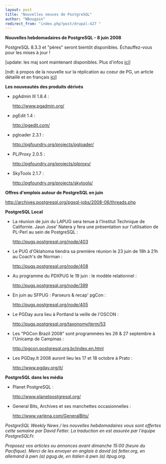 ```yaml
---
layout: post
title: "Nouvelles neuves de PostgreSQL"
author: "NBougain"
redirect_from: "index.php?post/drupal-427 "
---
```



<p><strong>Nouvelles hebdomadaires de PostgreSQL - 8 juin 2008</strong></p>

<p>PostgreSQL 8.3.3 et "pères" seront bientôt disponibles. Échauffez-vous pour les mises à jour&nbsp;!

[update: les maj sont maintenant disponibles. Plus d'infos <a href="http://www.postgresqlfr.org/?q=node/1659">ici</a>]</p>

<p>[ndt: à propos de la nouvelle sur la réplication au coeur de PG, un article détaillé et en français <a href="http://blog.guillaume.lelarge.info/index.php/post/2008/06/07/Une-replication-au-coeur-de-PostgreSQL">ici</a>]</p>

<!--more-->


<strong>Les nouveautés des produits dérivés</strong>

<ul>

<li>pgAdmin III 1.8.4&nbsp;:

<a target="_blank" href="http://www.pgadmin.org/">http://www.pgadmin.org/</a></li>

<li>pgEdit 1.4&nbsp;:

<a target="_blank" href="http://pgedit.com/">http://pgedit.com/</a></li>

<li>pgloader 2.3.1&nbsp;:

<a target="_blank" href="http://pgfoundry.org/projects/pgloader/">http://pgfoundry.org/projects/pgloader/</a></li>

<li>PL/Proxy 2.0.5&nbsp;:

<a target="_blank" href="http://pgfoundry.org/projects/plproxy/">http://pgfoundry.org/projects/plproxy/</a></li>

<li>SkyTools 2.1.7&nbsp;:

<a target="_blank" href="http://pgfoundry.org/projects/skytools/">http://pgfoundry.org/projects/skytools/</a></li>

</ul>

<!--break-->

<p><strong>Offres d'emplois autour de PostgreSQL en juin</strong></p>

<p><a target="_blank" href="http://archives.postgresql.org/pgsql-jobs/2008-06/threads.php">http://archives.postgresql.org/pgsql-jobs/2008-06/threads.php</a></p>

<p><strong>PostgreSQL Local</strong></p>

<ul>

<li>La réunion de juin du LAPUG sera tenue à l'Institut Technique de Californie. Jaun Jose' Natera y fera une présentation sur l'utilisation de PL-Perl au sein de PostgreSQL&nbsp;:

<a target="_blank" href="http://pugs.postgresql.org/node/403">http://pugs.postgresql.org/node/403</a></li>

<li>Le PUG d'Oklahoma tiendra sa première réunion le 23 juin de 19h à 21h au Coach's de Norman&nbsp;:

<a target="_blank" href="http://pugs.postgresql.org/node/408">http://pugs.postgresql.org/node/408</a></li>

<li>Au programme du PDXPUG le 19 juin&nbsp;: le modèle relationnel&nbsp;:

<a target="_blank" href="http://pugs.postgresql.org/node/399">http://pugs.postgresql.org/node/399</a></li>

<li>En juin au SFPUG&nbsp;: Parseurs &amp; recap' pgCon&nbsp;:

<a target="_blank" href="http://pugs.postgresql.org/node/405">http://pugs.postgresql.org/node/405</a></li>

<li>Le PGDay aura lieu à Portland la veille de l'OSCON&nbsp;:

<a target="_blank" href="http://pugs.postgresql.org/taxonomy/term/53">http://pugs.postgresql.org/taxonomy/term/53</a></li>

<li>Les "PGCon Brazil 2008" sont programmées les 26 &amp; 27 septembre à l'Unicamp de Campinas&nbsp;:

<a target="_blank" href="http://pgcon.postgresql.org.br/index.en.html">http://pgcon.postgresql.org.br/index.en.html</a></li>

<li>Les PGDay.It 2008 auront lieu les 17 et 18 octobre à Prato&nbsp;:

<a target="_blank" href="http://www.pgday.org/it/">http://www.pgday.org/it/</a></li>

</ul>

<p><strong>PostgreSQL dans les média</strong></p>

<ul>

<li>Planet PostgreSQL&nbsp;:

<a target="_blank" href="http://www.planetpostgresql.org/">http://www.planetpostgresql.org/</a></li>

<li>General Bits, Archives et ses manchettes occasionnelles&nbsp;:

<a target="_blank" href="http://www.varlena.com/GeneralBits/">http://www.varlena.com/GeneralBits/</a></li>

</ul>

<p><em>PostgreSQL Weekly News / les nouvelles hebdomadaires vous sont offertes cette semaine par David Fetter. La traduction en est assurée par l'équipe PostgreSQLFr.</em></p>

<p><em>Proposez vos articles ou annonces avant dimanche 15:00 (heure du Pacifique). Merci de les envoyer en anglais à david (a) fetter.org, en allemand à pwn (a) pgug.de, en italien à pwn (a) itpug.org.</em></p>